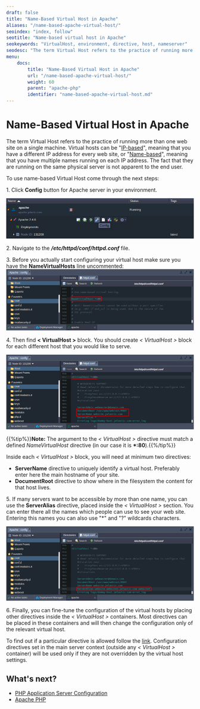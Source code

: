 ```yaml
---
draft: false
title: "Name-Based Virtual Host in Apache"
aliases: "/name-based-apache-virtual-host/"
seoindex: "index, follow"
seotitle: "Name-based virtual host in Apache"
seokeywords: "VirtualHost, environment, directive, host, nameserver"
seodesc: "The term Virtual Host refers to the practice of running more than one web site on a single machine."
menu:
    docs:
        title: "Name-Based Virtual Host in Apache"
        url: "/name-based-apache-virtual-host/"
        weight: 60
        parent: "apache-php"
        identifier: "name-based-apache-virtual-host.md"
---
```


# Name-Based Virtual Host in Apache

The term Virtual Host refers to the practice of running more than one web site on a single machine. Virtual hosts can be "<u>IP-based</u>", meaning that you have a different IP address for every web site, or "<u>Name-based</u>", meaning that you have multiple names running on each IP address. The fact that they are running on the same physical server is not apparent to the end user.

To use name-based Virtual Host come through the next steps:

1\. Click **Config** button for Apache server in your environment.

![name based apache virtual host 1](1.png)

2\. Navigate to the ***/etc/httpd/conf/httpd.conf*** file.

3\. Before you actually start configuring your virtual host make sure you have the **NameVirtualHosts** line uncommented:
    ![name based apache virtual host 2](2.png)

4\. Then find **< VirtualHost >** block. You should create *< VirtualHost >* block for each different host that you would like to serve.

![name based apache virtual host 3](3.png)

{{%tip%}}**Note:** The argument to the *< VirtualHost >* directive must match a defined *NameVirtualHost* directive (in our case it is **\*:80**).{{%/tip%}}

Inside each *< VirtualHost >* block, you will need at minimum two directives:

* **ServerName** directive to uniquely identify a virtual host. Preferably enter here the main hostname of your site.
* **DocumentRoot** directive to show where in the filesystem the content for that host lives.

5\. If many servers want to be accessible by more than one name, you can use the **ServerAlias** directive, placed inside the *< VirtualHost >* section. You can enter there all the names which people can use to see your web site. Entering this names you can also use "\*" and "?" wildcards characters.

![name based apache virtual host 4](4.png)

6\. Finally, you can fine-tune the configuration of the virtual hosts by placing other directives inside the *< VirtualHost >* containers. Most directives can be placed in these containers and will then change the configuration only of the relevant virtual host.

To find out if a particular directive is allowed follow the [link](https://httpd.apache.org/docs/2.4/mod/directive-dict.html#Context). Configuration directives set in the main server context (outside any *< VirtualHost >* container) will be used only if they are not overridden by the virtual host settings.


## What's next?

* [PHP Application Server Configuration](/php-application-server-config/)
* [Apache PHP](/apache-php/)